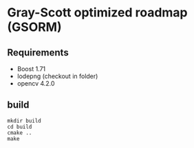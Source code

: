 # Gray-Scott optimized roadmap (GSORM)

## Requirements

- Boost 1.71
- lodepng (checkout in folder)
- opencv 4.2.0

## build

```
mkdir build
cd build
cmake ..
make
```
